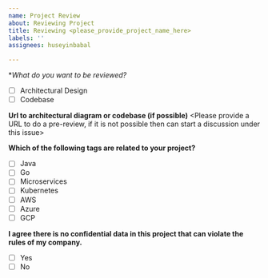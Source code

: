 ```yaml
---
name: Project Review
about: Reviewing Project
title: Reviewing <please_provide_project_name_here>
labels: ''
assignees: huseyinbabal

---
```


**What do you want to be reviewed?*
- [ ] Architectural Design
- [ ] Codebase

**Url to architectural diagram or codebase (if possible)**
<Please provide a URL to do a pre-review, if it is not possible then can start a discussion under this issue>

**Which of the following tags are related to your project?**
- [ ] Java
- [ ] Go
- [ ] Microservices
- [ ] Kubernetes
- [ ] AWS
- [ ] Azure
- [ ] GCP

**I agree there is no confidential data in this project that can violate the rules of my company.**
- [ ] Yes
- [ ] No
